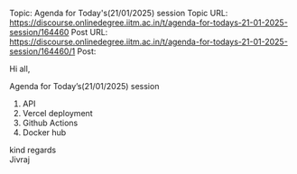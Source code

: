 Topic: Agenda for Today's(21/01/2025) session
Topic URL: https://discourse.onlinedegree.iitm.ac.in/t/agenda-for-todays-21-01-2025-session/164460
Post URL: https://discourse.onlinedegree.iitm.ac.in/t/agenda-for-todays-21-01-2025-session/164460/1
Post: <p>Hi all,</p>
<p>Agenda for Today’s(21/01/2025) session</p>
<ol>
<li>API</li>
<li>Vercel deployment</li>
<li>Github Actions</li>
<li>Docker hub</li>
</ol>
<p>kind regards<br>
Jivraj</p>
